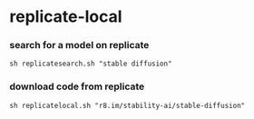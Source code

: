 # replicate-local

### search for a model on replicate
```
sh replicatesearch.sh "stable diffusion"
```

### download code from replicate
```
sh replicatelocal.sh "r8.im/stability-ai/stable-diffusion"
```